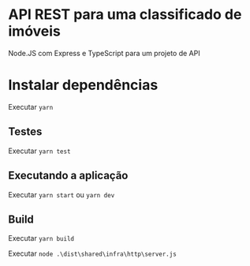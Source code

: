 # API REST para uma classificado de imóveis

Node.JS com Express e TypeScript para um projeto de API

# Instalar dependências

Executar `yarn`

## Testes

Executar `yarn test`

## Executando a aplicação

Executar `yarn start` ou `yarn dev`

## Build

Executar `yarn build`

Executar `node .\dist\shared\infra\http\server.js`
